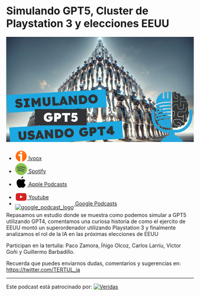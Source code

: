 # Simulando GPT5, Cluster de Playstation 3 y elecciones EEUU

![](res/2024-02-09-06-27-57.png)

- [<img src="../../../res/ivoox-icon-256.webp" alt="ivoox_logo" width="32" style="position: relative; top: 5px;"> Ivoox](https://go.ivoox.com/rf/123998715)
- [<img src="../../../res/spotify-icon-256.webp" alt="spotify_logo" width="32" style="position: relative; top: 5px;"> Spotify](https://open.spotify.com/episode/4P37Q9kz0YHMhNJgwoSGmd?si=0Lv4adjzTwSS9NzOkv6HCQ)
- [<img src="../../../res/apple-icon-256.webp" alt="apple_logo" width="32" style="position: relative; top: 5px;"> Apple Podcasts](https://podcasts.apple.com/us/podcast/simulando-gpt5-cluster-de-playstation-3-y-elecciones-eeuu/id1669083682?i=1000644719560)
- [<img src="../../../res/youtube-icon-256.png" alt="youtube_logo" width="32" style="position: relative; top: 10px;"> Youtube](https://youtu.be/tD1ksLyUrtw)
- [<img src="https://cdn.iconscout.com/icon/free/png-256/free-google-podcasts-2038772-1721669.png" alt="google_podcast_logo" width="32" style="position: relative; top: 10px;"> Google Podcasts](https://podcasts.google.com/feed/aHR0cHM6Ly93d3cuaXZvb3guY29tL3BvZGNhc3QtdGVydHVsaWEtaW50ZWxpZ2VuY2lhLWFydGlmaWNpYWxfZmdfZjExODE1MzExX2ZpbHRyb18xLnhtbA/episode/aHR0cHM6Ly93d3cuaXZvb3guY29tLzEyMzk5ODcxNQ?sa=X&ved=0CAUQkfYCahcKEwjg2IDgz52EAxUAAAAAHQAAAAAQAQ)

Repasamos un estudio donde se muestra como podemos simular a GPT5 utilizando GPT4, comentamos una curiosa historia de como el ejercito de EEUU montó un superordenador utilizando Playstation 3 y finalmente analizamos el rol de la IA en las próximas elecciones de EEUU

Participan en la tertulia: Paco Zamora, Íñigo Olcoz, Carlos Larríu, Víctor Goñi y Guillermo Barbadillo.

Recuerda que puedes enviarnos dudas, comentarios y sugerencias en: <https://twitter.com/TERTUL_ia>

---

Este podcast está patrocinado por:  [<img src="https://veridas.com/wp-content/uploads/2021/08/VERIDAS-logo-azul-coral-rgb-592x131-1.png.webp" alt="Veridas" width="64" style="position: relative; top: 0px;">](https://veridas.com/)
